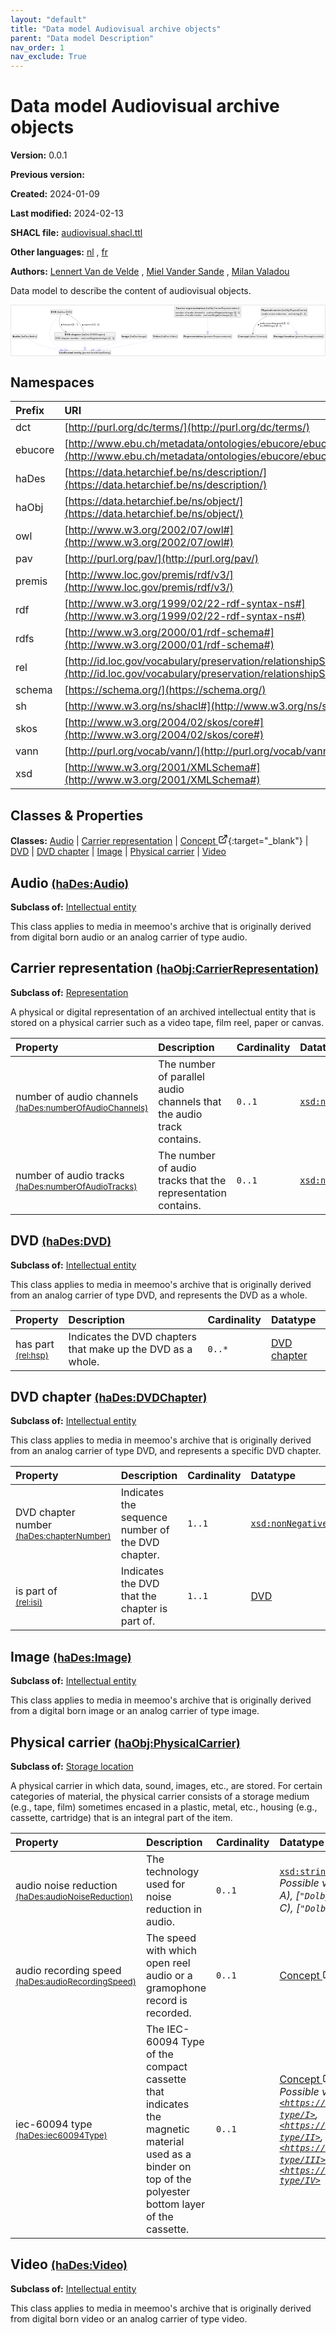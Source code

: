 ```yaml
---
layout: "default"
title: "Data model Audiovisual archive objects"
parent: "Data model Description"
nav_order: 1
nav_exclude: True
---
```

<svg xmlns="http://www.w3.org/2000/svg" style="display: none;"><symbol id="svg-external-link" width="24" height="24" viewBox="0 0 24 24" fill="none" stroke="currentColor" stroke-width="2" stroke-linecap="round" stroke-linejoin="round" class="feather feather-external-link"><title id="svg-external-link-title">(external link)</title><path d="M18 13v6a2 2 0 0 1-2 2H5a2 2 0 0 1-2-2V8a2 2 0 0 1 2-2h6"></path><polyline points="15 3 21 3 21 9"></polyline><line x1="10" y1="14" x2="21" y2="3"></line> </symbol></svg>

Data model Audiovisual archive objects
====================

**Version:** 0.0.1

**Previous version:** 

**Created:** 2024-01-09

**Last modified:** 2024-02-13

**SHACL file:** [audiovisual.shacl.ttl](audiovisual.shacl.ttl)

**Other languages:**
[nl](../nl)
, [fr](../fr)

**Authors:**
[Lennert Van de Velde](mailto:lennert.vandevelde@meemoo.be)
, [Miel Vander Sande](mailto:miel.vandersande@meemoo.be)
, [Milan Valadou](mailto:milan.valadou@meemoo.be)


Data model to describe the content of audiovisual objects.

<div class="wrap">
  <div class="zoom">
  <svg xmlns="http://www.w3.org/2000/svg" xmlns:xlink="http://www.w3.org/1999/xlink" contentStyleType="text/css" preserveAspectRatio="none" version="1.1" viewBox="0 0 1935 310" zoomAndPan="magnify"><defs/><g><a href="#haDes%3AAudio" target="_top" title="#haDes%3AAudio" xlink:actuate="onRequest" xlink:href="#haDes%3AAudio" xlink:show="new" xlink:title="#haDes%3AAudio" xlink:type="simple"><g id="elem_haDes_Audio"><rect codeLine="15" fill="#F1F1F1" height="26.2969" id="haDes_Audio" rx="3.5" ry="3.5" style="stroke:#181818;stroke-width:0.5;" width="154" x="7" y="178.5"/><text fill="#000000" font-family="sans-serif" font-size="14" font-weight="bold" lengthAdjust="spacing" textLength="45" x="10" y="196.4951">Audio</text><text fill="#000000" font-family="sans-serif" font-size="14" lengthAdjust="spacing" textLength="4" x="55" y="196.4951"> </text><text fill="#000000" font-family="sans-serif" font-size="14" lengthAdjust="spacing" textLength="99" x="59" y="196.4951">(haDes:Audio)</text></g></a><a href="#premis%3AIntellectualEntity" target="_top" title="#premis%3AIntellectualEntity" xlink:actuate="onRequest" xlink:href="#premis%3AIntellectualEntity" xlink:show="new" xlink:title="#premis%3AIntellectualEntity" xlink:type="simple"><g id="elem_premis_IntellectualEntity"><rect codeLine="29" fill="#F1F1F1" height="26.2969" id="premis_IntellectualEntity" rx="3.5" ry="3.5" style="stroke:#181818;stroke-width:0.5;" width="320" x="295" y="278"/><text fill="#000000" font-family="sans-serif" font-size="14" font-weight="bold" lengthAdjust="spacing" textLength="86" x="298" y="295.9951">Intellectual</text><text fill="#000000" font-family="sans-serif" font-size="14" font-weight="bold" lengthAdjust="spacing" textLength="5" x="384" y="295.9951"> </text><text fill="#000000" font-family="sans-serif" font-size="14" font-weight="bold" lengthAdjust="spacing" textLength="45" x="389" y="295.9951">entity</text><text fill="#000000" font-family="sans-serif" font-size="14" lengthAdjust="spacing" textLength="4" x="434" y="295.9951"> </text><text fill="#000000" font-family="sans-serif" font-size="14" lengthAdjust="spacing" textLength="174" x="438" y="295.9951">(premis:IntellectualEntity)</text></g></a><a href="#haObj%3ACarrierRepresentation" target="_top" title="#haObj%3ACarrierRepresentation" xlink:actuate="onRequest" xlink:href="#haObj%3ACarrierRepresentation" xlink:show="new" xlink:title="#haObj%3ACarrierRepresentation" xlink:type="simple"><g id="elem_haObj_CarrierRepresentation"><rect codeLine="17" fill="#F1F1F1" height="66.8906" id="haObj_CarrierRepresentation" rx="3.5" ry="3.5" style="stroke:#181818;stroke-width:0.5;" width="410" x="1007" y="7"/><text fill="#000000" font-family="sans-serif" font-size="14" font-weight="bold" lengthAdjust="spacing" textLength="55" x="1017.5" y="24.9951">Carrier</text><text fill="#000000" font-family="sans-serif" font-size="14" font-weight="bold" lengthAdjust="spacing" textLength="5" x="1072.5" y="24.9951"> </text><text fill="#000000" font-family="sans-serif" font-size="14" font-weight="bold" lengthAdjust="spacing" textLength="118" x="1077.5" y="24.9951">representation</text><text fill="#000000" font-family="sans-serif" font-size="14" lengthAdjust="spacing" textLength="4" x="1195.5" y="24.9951"> </text><text fill="#000000" font-family="sans-serif" font-size="14" lengthAdjust="spacing" textLength="207" x="1199.5" y="24.9951">(haObj:CarrierRepresentation)</text><line style="stroke:#181818;stroke-width:0.5;" x1="1008" x2="1416" y1="33.2969" y2="33.2969"/><text fill="#000000" font-family="sans-serif" font-size="14" lengthAdjust="spacing" textLength="54" x="1013" y="50.292">number</text><text fill="#000000" font-family="sans-serif" font-size="14" lengthAdjust="spacing" textLength="4" x="1067" y="50.292"> </text><text fill="#000000" font-family="sans-serif" font-size="14" lengthAdjust="spacing" textLength="13" x="1071" y="50.292">of</text><text fill="#000000" font-family="sans-serif" font-size="14" lengthAdjust="spacing" textLength="4" x="1084" y="50.292"> </text><text fill="#000000" font-family="sans-serif" font-size="14" lengthAdjust="spacing" textLength="38" x="1088" y="50.292">audio</text><text fill="#000000" font-family="sans-serif" font-size="14" lengthAdjust="spacing" textLength="4" x="1126" y="50.292"> </text><text fill="#000000" font-family="sans-serif" font-size="14" lengthAdjust="spacing" textLength="63" x="1130" y="50.292">channels</text><text fill="#000000" font-family="sans-serif" font-size="14" lengthAdjust="spacing" textLength="4" x="1193" y="50.292"> </text><text fill="#000000" font-family="sans-serif" font-size="14" lengthAdjust="spacing" textLength="5" x="1197" y="50.292">:</text><text fill="#000000" font-family="sans-serif" font-size="14" lengthAdjust="spacing" textLength="4" x="1202" y="50.292"> </text><text fill="#000000" font-family="sans-serif" font-size="14" font-style="italic" lengthAdjust="spacing" textLength="165" x="1206" y="50.292">xsd:nonNegativeInteger</text><text fill="#000000" font-family="sans-serif" font-size="14" lengthAdjust="spacing" textLength="4" x="1371" y="50.292"> </text><text fill="#000000" font-family="sans-serif" font-size="14" lengthAdjust="spacing" textLength="36" x="1375" y="50.292">[0..1]</text><text fill="#000000" font-family="sans-serif" font-size="14" lengthAdjust="spacing" textLength="54" x="1013" y="66.5889">number</text><text fill="#000000" font-family="sans-serif" font-size="14" lengthAdjust="spacing" textLength="4" x="1067" y="66.5889"> </text><text fill="#000000" font-family="sans-serif" font-size="14" lengthAdjust="spacing" textLength="13" x="1071" y="66.5889">of</text><text fill="#000000" font-family="sans-serif" font-size="14" lengthAdjust="spacing" textLength="4" x="1084" y="66.5889"> </text><text fill="#000000" font-family="sans-serif" font-size="14" lengthAdjust="spacing" textLength="38" x="1088" y="66.5889">audio</text><text fill="#000000" font-family="sans-serif" font-size="14" lengthAdjust="spacing" textLength="4" x="1126" y="66.5889"> </text><text fill="#000000" font-family="sans-serif" font-size="14" lengthAdjust="spacing" textLength="42" x="1130" y="66.5889">tracks</text><text fill="#000000" font-family="sans-serif" font-size="14" lengthAdjust="spacing" textLength="4" x="1172" y="66.5889"> </text><text fill="#000000" font-family="sans-serif" font-size="14" lengthAdjust="spacing" textLength="5" x="1176" y="66.5889">:</text><text fill="#000000" font-family="sans-serif" font-size="14" lengthAdjust="spacing" textLength="4" x="1181" y="66.5889"> </text><text fill="#000000" font-family="sans-serif" font-size="14" font-style="italic" lengthAdjust="spacing" textLength="165" x="1185" y="66.5889">xsd:nonNegativeInteger</text><text fill="#000000" font-family="sans-serif" font-size="14" lengthAdjust="spacing" textLength="4" x="1350" y="66.5889"> </text><text fill="#000000" font-family="sans-serif" font-size="14" lengthAdjust="spacing" textLength="36" x="1354" y="66.5889">[0..1]</text></g></a><a href="#premis%3ARepresentation" target="_top" title="#premis%3ARepresentation" xlink:actuate="onRequest" xlink:href="#premis%3ARepresentation" xlink:show="new" xlink:title="#premis%3ARepresentation" xlink:type="simple"><g id="elem_premis_Representation"><rect codeLine="18" fill="#F1F1F1" height="26.2969" id="premis_Representation" rx="3.5" ry="3.5" style="stroke:#181818;stroke-width:0.5;" width="300" x="1062" y="178.5"/><text fill="#000000" font-family="sans-serif" font-size="14" font-weight="bold" lengthAdjust="spacing" textLength="121" x="1065" y="196.4951">Representation</text><text fill="#000000" font-family="sans-serif" font-size="14" lengthAdjust="spacing" textLength="4" x="1186" y="196.4951"> </text><text fill="#000000" font-family="sans-serif" font-size="14" lengthAdjust="spacing" textLength="169" x="1190" y="196.4951">(premis:Representation)</text></g></a><a href="../../terms/en#skos%3AConcept" target="_top" title="../../terms/en#skos%3AConcept" xlink:actuate="onRequest" xlink:href="../../terms/en#skos%3AConcept" xlink:show="new" xlink:title="../../terms/en#skos%3AConcept" xlink:type="simple"><g id="elem_skos_Concept"><rect codeLine="19" fill="#F1F1F1" height="26.2969" id="skos_Concept" rx="3.5" ry="3.5" style="stroke:#181818;stroke-width:0.5;" width="183" x="1397.5" y="178.5"/><text fill="#000000" font-family="sans-serif" font-size="14" font-weight="bold" lengthAdjust="spacing" textLength="66" x="1400.5" y="196.4951">Concept</text><text fill="#000000" font-family="sans-serif" font-size="14" lengthAdjust="spacing" textLength="4" x="1466.5" y="196.4951"> </text><text fill="#000000" font-family="sans-serif" font-size="14" lengthAdjust="spacing" textLength="107" x="1470.5" y="196.4951">(skos:Concept)</text></g></a><a href="#haDes%3ADVD" target="_top" title="#haDes%3ADVD" xlink:actuate="onRequest" xlink:href="#haDes%3ADVD" xlink:show="new" xlink:title="#haDes%3ADVD" xlink:type="simple"><g id="elem_haDes_DVD"><rect codeLine="20" fill="#F1F1F1" height="26.2969" id="haDes_DVD" rx="3.5" ry="3.5" style="stroke:#181818;stroke-width:0.5;" width="134" x="243" y="27.5"/><text fill="#000000" font-family="sans-serif" font-size="14" font-weight="bold" lengthAdjust="spacing" textLength="33" x="246" y="45.4951">DVD</text><text fill="#000000" font-family="sans-serif" font-size="14" lengthAdjust="spacing" textLength="4" x="279" y="45.4951"> </text><text fill="#000000" font-family="sans-serif" font-size="14" lengthAdjust="spacing" textLength="91" x="283" y="45.4951">(haDes:DVD)</text></g></a><a href="#haDes%3ADVDChapter" target="_top" title="#haDes%3ADVDChapter" xlink:actuate="onRequest" xlink:href="#haDes%3ADVDChapter" xlink:show="new" xlink:title="#haDes%3ADVDChapter" xlink:type="simple"><g id="elem_haDes_DVDChapter"><rect codeLine="22" fill="#F1F1F1" height="50.5938" id="haDes_DVDChapter" rx="3.5" ry="3.5" style="stroke:#181818;stroke-width:0.5;" width="376" x="267" y="166"/><text fill="#000000" font-family="sans-serif" font-size="14" font-weight="bold" lengthAdjust="spacing" textLength="33" x="330.5" y="183.9951">DVD</text><text fill="#000000" font-family="sans-serif" font-size="14" font-weight="bold" lengthAdjust="spacing" textLength="5" x="363.5" y="183.9951"> </text><text fill="#000000" font-family="sans-serif" font-size="14" font-weight="bold" lengthAdjust="spacing" textLength="61" x="368.5" y="183.9951">chapter</text><text fill="#000000" font-family="sans-serif" font-size="14" lengthAdjust="spacing" textLength="4" x="429.5" y="183.9951"> </text><text fill="#000000" font-family="sans-serif" font-size="14" lengthAdjust="spacing" textLength="146" x="433.5" y="183.9951">(haDes:DVDChapter)</text><line style="stroke:#181818;stroke-width:0.5;" x1="268" x2="642" y1="192.2969" y2="192.2969"/><text fill="#000000" font-family="sans-serif" font-size="14" lengthAdjust="spacing" textLength="31" x="273" y="209.292">DVD</text><text fill="#000000" font-family="sans-serif" font-size="14" lengthAdjust="spacing" textLength="4" x="304" y="209.292"> </text><text fill="#000000" font-family="sans-serif" font-size="14" lengthAdjust="spacing" textLength="53" x="308" y="209.292">chapter</text><text fill="#000000" font-family="sans-serif" font-size="14" lengthAdjust="spacing" textLength="4" x="361" y="209.292"> </text><text fill="#000000" font-family="sans-serif" font-size="14" lengthAdjust="spacing" textLength="54" x="365" y="209.292">number</text><text fill="#000000" font-family="sans-serif" font-size="14" lengthAdjust="spacing" textLength="4" x="419" y="209.292"> </text><text fill="#000000" font-family="sans-serif" font-size="14" lengthAdjust="spacing" textLength="5" x="423" y="209.292">:</text><text fill="#000000" font-family="sans-serif" font-size="14" lengthAdjust="spacing" textLength="4" x="428" y="209.292"> </text><text fill="#000000" font-family="sans-serif" font-size="14" font-style="italic" lengthAdjust="spacing" textLength="165" x="432" y="209.292">xsd:nonNegativeInteger</text><text fill="#000000" font-family="sans-serif" font-size="14" lengthAdjust="spacing" textLength="4" x="597" y="209.292"> </text><text fill="#000000" font-family="sans-serif" font-size="14" lengthAdjust="spacing" textLength="36" x="601" y="209.292">[1..1]</text></g></a><a href="#haDes%3AImage" target="_top" title="#haDes%3AImage" xlink:actuate="onRequest" xlink:href="#haDes%3AImage" xlink:show="new" xlink:title="#haDes%3AImage" xlink:type="simple"><g id="elem_haDes_Image"><rect codeLine="24" fill="#F1F1F1" height="26.2969" id="haDes_Image" rx="3.5" ry="3.5" style="stroke:#181818;stroke-width:0.5;" width="159" x="678.5" y="178.5"/><text fill="#000000" font-family="sans-serif" font-size="14" font-weight="bold" lengthAdjust="spacing" textLength="47" x="681.5" y="196.4951">Image</text><text fill="#000000" font-family="sans-serif" font-size="14" lengthAdjust="spacing" textLength="4" x="728.5" y="196.4951"> </text><text fill="#000000" font-family="sans-serif" font-size="14" lengthAdjust="spacing" textLength="102" x="732.5" y="196.4951">(haDes:Image)</text></g></a><a href="#haObj%3APhysicalCarrier" target="_top" title="#haObj%3APhysicalCarrier" xlink:actuate="onRequest" xlink:href="#haObj%3APhysicalCarrier" xlink:show="new" xlink:title="#haObj%3APhysicalCarrier" xlink:type="simple"><g id="elem_haObj_PhysicalCarrier"><rect codeLine="26" fill="#F1F1F1" height="50.5938" id="haObj_PhysicalCarrier" rx="3.5" ry="3.5" style="stroke:#181818;stroke-width:0.5;" width="287" x="1540.5" y="15"/><text fill="#000000" font-family="sans-serif" font-size="14" font-weight="bold" lengthAdjust="spacing" textLength="64" x="1543.5" y="32.9951">Physical</text><text fill="#000000" font-family="sans-serif" font-size="14" font-weight="bold" lengthAdjust="spacing" textLength="5" x="1607.5" y="32.9951"> </text><text fill="#000000" font-family="sans-serif" font-size="14" font-weight="bold" lengthAdjust="spacing" textLength="53" x="1612.5" y="32.9951">carrier</text><text fill="#000000" font-family="sans-serif" font-size="14" lengthAdjust="spacing" textLength="4" x="1665.5" y="32.9951"> </text><text fill="#000000" font-family="sans-serif" font-size="14" lengthAdjust="spacing" textLength="155" x="1669.5" y="32.9951">(haObj:PhysicalCarrier)</text><line style="stroke:#181818;stroke-width:0.5;" x1="1541.5" x2="1826.5" y1="41.2969" y2="41.2969"/><text fill="#000000" font-family="sans-serif" font-size="14" lengthAdjust="spacing" textLength="38" x="1546.5" y="58.292">audio</text><text fill="#000000" font-family="sans-serif" font-size="14" lengthAdjust="spacing" textLength="4" x="1584.5" y="58.292"> </text><text fill="#000000" font-family="sans-serif" font-size="14" lengthAdjust="spacing" textLength="38" x="1588.5" y="58.292">noise</text><text fill="#000000" font-family="sans-serif" font-size="14" lengthAdjust="spacing" textLength="4" x="1626.5" y="58.292"> </text><text fill="#000000" font-family="sans-serif" font-size="14" lengthAdjust="spacing" textLength="66" x="1630.5" y="58.292">reduction</text><text fill="#000000" font-family="sans-serif" font-size="14" lengthAdjust="spacing" textLength="4" x="1696.5" y="58.292"> </text><text fill="#000000" font-family="sans-serif" font-size="14" lengthAdjust="spacing" textLength="5" x="1700.5" y="58.292">:</text><text fill="#000000" font-family="sans-serif" font-size="14" lengthAdjust="spacing" textLength="4" x="1705.5" y="58.292"> </text><text fill="#000000" font-family="sans-serif" font-size="14" font-style="italic" lengthAdjust="spacing" textLength="68" x="1709.5" y="58.292">xsd:string</text><text fill="#000000" font-family="sans-serif" font-size="14" lengthAdjust="spacing" textLength="4" x="1777.5" y="58.292"> </text><text fill="#000000" font-family="sans-serif" font-size="14" lengthAdjust="spacing" textLength="36" x="1781.5" y="58.292">[0..1]</text></g></a><a href="#premis%3AStorageLocation" target="_top" title="#premis%3AStorageLocation" xlink:actuate="onRequest" xlink:href="#premis%3AStorageLocation" xlink:show="new" xlink:title="#premis%3AStorageLocation" xlink:type="simple"><g id="elem_premis_StorageLocation"><rect codeLine="27" fill="#F1F1F1" height="26.2969" id="premis_StorageLocation" rx="3.5" ry="3.5" style="stroke:#181818;stroke-width:0.5;" width="313" x="1615.5" y="178.5"/><text fill="#000000" font-family="sans-serif" font-size="14" font-weight="bold" lengthAdjust="spacing" textLength="62" x="1618.5" y="196.4951">Storage</text><text fill="#000000" font-family="sans-serif" font-size="14" font-weight="bold" lengthAdjust="spacing" textLength="5" x="1680.5" y="196.4951"> </text><text fill="#000000" font-family="sans-serif" font-size="14" font-weight="bold" lengthAdjust="spacing" textLength="62" x="1685.5" y="196.4951">location</text><text fill="#000000" font-family="sans-serif" font-size="14" lengthAdjust="spacing" textLength="4" x="1747.5" y="196.4951"> </text><text fill="#000000" font-family="sans-serif" font-size="14" lengthAdjust="spacing" textLength="174" x="1751.5" y="196.4951">(premis:StorageLocation)</text></g></a><a href="#haDes%3AVideo" target="_top" title="#haDes%3AVideo" xlink:actuate="onRequest" xlink:href="#haDes%3AVideo" xlink:show="new" xlink:title="#haDes%3AVideo" xlink:type="simple"><g id="elem_haDes_Video"><rect codeLine="28" fill="#F1F1F1" height="26.2969" id="haDes_Video" rx="3.5" ry="3.5" style="stroke:#181818;stroke-width:0.5;" width="154" x="873" y="178.5"/><text fill="#000000" font-family="sans-serif" font-size="14" font-weight="bold" lengthAdjust="spacing" textLength="45" x="876" y="196.4951">Video</text><text fill="#000000" font-family="sans-serif" font-size="14" lengthAdjust="spacing" textLength="4" x="921" y="196.4951"> </text><text fill="#000000" font-family="sans-serif" font-size="14" lengthAdjust="spacing" textLength="99" x="925" y="196.4951">(haDes:Video)</text></g></a><g id="link_haDes_Audio_premis_IntellectualEntity"><path codeLine="31" d="M102.31,204.72 C122.44,217.56 156.17,237.34 188,248 C230.49,262.23 260.6242,269.1214 304.0442,275.3814 " fill="none" id="haDes_Audio-to-premis_IntellectualEntity" style="stroke:#0000FF;stroke-width:1.0;stroke-dasharray:1.0,3.0;"/><polygon fill="none" points="321.86,277.95,304.9004,269.4428,303.188,281.32,321.86,277.95" style="stroke:#0000FF;stroke-width:1.0;"/></g><g id="link_haObj_CarrierRepresentation_premis_Representation"><path codeLine="34" d="M1212,74.2 C1212,107.09 1212,138.07 1212,160.5 " fill="none" id="haObj_CarrierRepresentation-to-premis_Representation" style="stroke:#0000FF;stroke-width:1.0;stroke-dasharray:1.0,3.0;"/><polygon fill="none" points="1212,178.5,1218,160.5,1206,160.5,1212,178.5" style="stroke:#0000FF;stroke-width:1.0;"/></g><g id="link_haDes_DVD_premis_IntellectualEntity"><path codeLine="42" d="M298.77,53.63 C272.31,83.72 211.03,163.26 249,217 C272.15,249.77 293.9246,263.3317 331.9346,273.3517 " fill="none" id="haDes_DVD-to-premis_IntellectualEntity" style="stroke:#0000FF;stroke-width:1.0;stroke-dasharray:1.0,3.0;"/><polygon fill="none" points="349.34,277.94,333.4641,267.5499,330.4052,279.1535,349.34,277.94" style="stroke:#0000FF;stroke-width:1.0;"/></g><g id="link_haDes_DVD_haDes_DVDChapter"><path codeLine="44" d="M305.43,53.53 C298.93,72.83 289.63,111.09 307,136 C315.85,148.69 322.7454,155.5336 336.3154,163.0136 " fill="none" id="haDes_DVD-to-haDes_DVDChapter" style="stroke:#454645;stroke-width:1.0;"/><polygon fill="#454645" points="341.57,165.91,335.6191,158.0623,337.1912,163.4963,331.7572,165.0684,341.57,165.91" style="stroke:#454645;stroke-width:1.0;"/><polygon fill="#000000" points="313.3575,124.8786,313.7303,115.3753,308.0732,116.9712,313.3575,124.8786" style="stroke:#000000;stroke-width:1.0;"/><text fill="#000000" font-family="sans-serif" font-size="13" lengthAdjust="spacing" textLength="23" x="321" y="124.5669">has</text><text fill="#000000" font-family="sans-serif" font-size="13" lengthAdjust="spacing" textLength="4" x="344" y="124.5669"> </text><text fill="#000000" font-family="sans-serif" font-size="13" lengthAdjust="spacing" textLength="26" x="348" y="124.5669">part</text><text fill="#000000" font-family="sans-serif" font-size="13" lengthAdjust="spacing" textLength="4" x="374" y="124.5669"> </text><text fill="#000000" font-family="sans-serif" font-size="13" lengthAdjust="spacing" textLength="33" x="378" y="124.5669">[0..*]</text></g><g id="link_haDes_DVDChapter_haDes_DVD"><path codeLine="49" d="M448.35,165.85 C442.34,147.17 431.94,121.79 416,104 C395.32,80.93 369.5358,66.4026 346.3158,56.0026 " fill="none" id="haDes_DVDChapter-to-haDes_DVD" style="stroke:#454645;stroke-width:1.0;"/><polygon fill="#454645" points="340.84,53.55,347.4187,60.8794,345.4032,55.5938,350.6888,53.5783,340.84,53.55" style="stroke:#454645;stroke-width:1.0;"/><polygon fill="#000000" points="437.5972,116.403,441.5997,125.0303,445.9063,121.03,437.5972,116.403" style="stroke:#000000;stroke-width:1.0;"/><text fill="#000000" font-family="sans-serif" font-size="13" lengthAdjust="spacing" textLength="10" x="450" y="124.5669">is</text><text fill="#000000" font-family="sans-serif" font-size="13" lengthAdjust="spacing" textLength="4" x="460" y="124.5669"> </text><text fill="#000000" font-family="sans-serif" font-size="13" lengthAdjust="spacing" textLength="26" x="464" y="124.5669">part</text><text fill="#000000" font-family="sans-serif" font-size="13" lengthAdjust="spacing" textLength="4" x="490" y="124.5669"> </text><text fill="#000000" font-family="sans-serif" font-size="13" lengthAdjust="spacing" textLength="12" x="494" y="124.5669">of</text><text fill="#000000" font-family="sans-serif" font-size="13" lengthAdjust="spacing" textLength="4" x="506" y="124.5669"> </text><text fill="#000000" font-family="sans-serif" font-size="13" lengthAdjust="spacing" textLength="34" x="510" y="124.5669">[1..1]</text></g><g id="link_haDes_DVDChapter_premis_IntellectualEntity"><path codeLine="46" d="M455,217.1 C455,236.51 455,244.75 455,259.87 " fill="none" id="haDes_DVDChapter-to-premis_IntellectualEntity" style="stroke:#0000FF;stroke-width:1.0;stroke-dasharray:1.0,3.0;"/><polygon fill="none" points="455,277.87,461,259.87,449,259.87,455,277.87" style="stroke:#0000FF;stroke-width:1.0;"/></g><g id="link_haDes_Image_premis_IntellectualEntity"><path codeLine="52" d="M720.54,204.55 C662.27,223.3 567.7251,253.7275 509.5051,272.4575 " fill="none" id="haDes_Image-to-premis_IntellectualEntity" style="stroke:#0000FF;stroke-width:1.0;stroke-dasharray:1.0,3.0;"/><polygon fill="none" points="492.37,277.97,511.3426,278.1692,507.6676,266.7458,492.37,277.97" style="stroke:#0000FF;stroke-width:1.0;"/></g><g id="link_haObj_PhysicalCarrier_premis_StorageLocation"><path codeLine="55" d="M1698.53,66.1 C1717.57,98.34 1741.0752,138.1419 1755.5652,162.6719 " fill="none" id="haObj_PhysicalCarrier-to-premis_StorageLocation" style="stroke:#0000FF;stroke-width:1.0;stroke-dasharray:1.0,3.0;"/><polygon fill="none" points="1764.72,178.17,1760.7312,159.6203,1750.3992,165.7235,1764.72,178.17" style="stroke:#0000FF;stroke-width:1.0;"/></g><g id="link_haObj_PhysicalCarrier_skos_Concept"><path codeLine="58" d="M1579.25,66.04 C1557.53,75.08 1536.32,87.35 1520,104 C1499.56,124.85 1493.2629,154.1387 1490.9029,172.5487 " fill="none" id="haObj_PhysicalCarrier-to-skos_Concept" style="stroke:#454645;stroke-width:1.0;"/><polygon fill="#454645" points="1490.14,178.5,1495.2519,170.0817,1490.7758,173.5406,1487.3168,169.0644,1490.14,178.5" style="stroke:#454645;stroke-width:1.0;"/><polygon fill="#000000" points="1521.8078,123.9812,1529.8445,118.8957,1525.3205,115.1431,1521.8078,123.9812" style="stroke:#000000;stroke-width:1.0;"/><text fill="#000000" font-family="sans-serif" font-size="13" lengthAdjust="spacing" textLength="35" x="1534" y="117.0669">audio</text><text fill="#000000" font-family="sans-serif" font-size="13" lengthAdjust="spacing" textLength="4" x="1569" y="117.0669"> </text><text fill="#000000" font-family="sans-serif" font-size="13" lengthAdjust="spacing" textLength="60" x="1573" y="117.0669">recording</text><text fill="#000000" font-family="sans-serif" font-size="13" lengthAdjust="spacing" textLength="4" x="1633" y="117.0669"> </text><text fill="#000000" font-family="sans-serif" font-size="13" lengthAdjust="spacing" textLength="39" x="1637" y="117.0669">speed</text><text fill="#000000" font-family="sans-serif" font-size="13" lengthAdjust="spacing" textLength="4" x="1676" y="117.0669"> </text><text fill="#000000" font-family="sans-serif" font-size="13" lengthAdjust="spacing" textLength="34" x="1680" y="117.0669">[0..1]</text><text fill="#000000" font-family="sans-serif" font-size="13" lengthAdjust="spacing" textLength="63" x="1534" y="132.1997">iec-60094</text><text fill="#000000" font-family="sans-serif" font-size="13" lengthAdjust="spacing" textLength="4" x="1597" y="132.1997"> </text><text fill="#000000" font-family="sans-serif" font-size="13" lengthAdjust="spacing" textLength="28" x="1601" y="132.1997">type</text><text fill="#000000" font-family="sans-serif" font-size="13" lengthAdjust="spacing" textLength="4" x="1629" y="132.1997"> </text><text fill="#000000" font-family="sans-serif" font-size="13" lengthAdjust="spacing" textLength="34" x="1633" y="132.1997">[0..1]</text></g><g id="link_haDes_Video_premis_IntellectualEntity"><path codeLine="61" d="M906.17,204.51 C890.13,208.71 871.8,213.31 855,217 C742.45,241.75 628.5393,261.6862 547.9093,275.0062 " fill="none" id="haDes_Video-to-premis_IntellectualEntity" style="stroke:#0000FF;stroke-width:1.0;stroke-dasharray:1.0,3.0;"/><polygon fill="none" points="530.15,277.94,548.8872,280.9259,546.9314,269.0864,530.15,277.94" style="stroke:#0000FF;stroke-width:1.0;"/></g></g></svg>
  </div>
</div>

## Namespaces

| Prefix | URI      |
| :----- | :------- |
| dct     | [http://purl.org/dc/terms/](http://purl.org/dc/terms/) |
| ebucore     | [http://www.ebu.ch/metadata/ontologies/ebucore/ebucore#](http://www.ebu.ch/metadata/ontologies/ebucore/ebucore#) |
| haDes     | [https://data.hetarchief.be/ns/description/](https://data.hetarchief.be/ns/description/) |
| haObj     | [https://data.hetarchief.be/ns/object/](https://data.hetarchief.be/ns/object/) |
| owl     | [http://www.w3.org/2002/07/owl#](http://www.w3.org/2002/07/owl#) |
| pav     | [http://purl.org/pav/](http://purl.org/pav/) |
| premis     | [http://www.loc.gov/premis/rdf/v3/](http://www.loc.gov/premis/rdf/v3/) |
| rdf     | [http://www.w3.org/1999/02/22-rdf-syntax-ns#](http://www.w3.org/1999/02/22-rdf-syntax-ns#) |
| rdfs     | [http://www.w3.org/2000/01/rdf-schema#](http://www.w3.org/2000/01/rdf-schema#) |
| rel     | [http://id.loc.gov/vocabulary/preservation/relationshipSubType/](http://id.loc.gov/vocabulary/preservation/relationshipSubType/) |
| schema     | [https://schema.org/](https://schema.org/) |
| sh     | [http://www.w3.org/ns/shacl#](http://www.w3.org/ns/shacl#) |
| skos     | [http://www.w3.org/2004/02/skos/core#](http://www.w3.org/2004/02/skos/core#) |
| vann     | [http://purl.org/vocab/vann/](http://purl.org/vocab/vann/) |
| xsd     | [http://www.w3.org/2001/XMLSchema#](http://www.w3.org/2001/XMLSchema#) |

## Classes & Properties

**Classes:** 
 [Audio](#haDes%3AAudio) |  [Carrier representation](#haObj%3ACarrierRepresentation) |  [Concept <svg class="svg-external-link" viewBox="0 0 24 24" aria-labelledby="svg-external-link-title"><use xlink:href="#svg-external-link"></use></svg>](../../terms/en#skos%3AConcept){:target="_blank"} |  [DVD](#haDes%3ADVD) |  [DVD chapter](#haDes%3ADVDChapter) |  [Image](#haDes%3AImage) |  [Physical carrier](#haObj%3APhysicalCarrier) |  [Video](#haDes%3AVideo)
## <a id="haDes%3AAudio"></a>Audio <small>[(haDes:Audio)](https://data.hetarchief.be/ns/description/Audio)</small>


**Subclass of:** 
[Intellectual entity](#premis%3AIntellectualEntity)

This class applies to media in meemoo's archive that is originally derived from digital born audio or an analog carrier of type audio.




## <a id="haObj%3ACarrierRepresentation"></a>Carrier representation <small>[(haObj:CarrierRepresentation)](https://data.hetarchief.be/ns/object/CarrierRepresentation)</small>


**Subclass of:** 
[Representation](#premis%3ARepresentation)

A physical or digital representation of an archived intellectual entity that is stored on a physical carrier such as a video tape, film reel, paper or canvas.

| Property | Description | Cardinality | Datatype |
| :------ | :---------- | :---------- | :------- |
| <a id='haDes%3AnumberOfAudioChannels'></a>number of audio channels <br> <small>[(haDes:numberOfAudioChannels)](https://data.hetarchief.be/ns/description/numberOfAudioChannels)</small> | The number of parallel audio channels that the audio track contains. | `0..1` | [`xsd:nonNegativeInteger`](http://www.w3.org/2001/XMLSchema#nonNegativeInteger)  |
| <a id='haDes%3AnumberOfAudioTracks'></a>number of audio tracks <br> <small>[(haDes:numberOfAudioTracks)](https://data.hetarchief.be/ns/description/numberOfAudioTracks)</small> | The number of audio tracks that the representation contains. | `0..1` | [`xsd:nonNegativeInteger`](http://www.w3.org/2001/XMLSchema#nonNegativeInteger)  |



## <a id="haDes%3ADVD"></a>DVD <small>[(haDes:DVD)](https://data.hetarchief.be/ns/description/DVD)</small>


**Subclass of:** 
[Intellectual entity](#premis%3AIntellectualEntity)

This class applies to media in meemoo's archive that is originally derived from an analog carrier of type DVD, and represents the DVD as a whole.

| Property | Description | Cardinality | Datatype |
| :------ | :---------- | :---------- | :------- |
| <a id='rel%3Ahsp'></a>has part <br> <small>[(rel:hsp)](http://id.loc.gov/vocabulary/preservation/relationshipSubType/hsp)</small> | Indicates the DVD chapters that make up the DVD as a whole. | `0..*` | [DVD chapter](#haDes%3ADVDChapter)  |



## <a id="haDes%3ADVDChapter"></a>DVD chapter <small>[(haDes:DVDChapter)](https://data.hetarchief.be/ns/description/DVDChapter)</small>


**Subclass of:** 
[Intellectual entity](#premis%3AIntellectualEntity)

This class applies to media in meemoo's archive that is originally derived from an analog carrier of type DVD, and represents a specific DVD chapter.

| Property | Description | Cardinality | Datatype |
| :------ | :---------- | :---------- | :------- |
| <a id='haDes%3AchapterNumber'></a>DVD chapter number <br> <small>[(haDes:chapterNumber)](https://data.hetarchief.be/ns/description/chapterNumber)</small> | Indicates the sequence number of the DVD chapter. | `1..1` | [`xsd:nonNegativeInteger`](http://www.w3.org/2001/XMLSchema#nonNegativeInteger)  |
| <a id='rel%3Aisi'></a>is part of <br> <small>[(rel:isi)](http://id.loc.gov/vocabulary/preservation/relationshipSubType/isi)</small> | Indicates the DVD that the chapter is part of. | `1..1` | [DVD](#haDes%3ADVD)  |



## <a id="haDes%3AImage"></a>Image <small>[(haDes:Image)](https://data.hetarchief.be/ns/description/Image)</small>


**Subclass of:** 
[Intellectual entity](#premis%3AIntellectualEntity)

This class applies to media in meemoo's archive that is originally derived from a digital born image or an analog carrier of type image.




## <a id="haObj%3APhysicalCarrier"></a>Physical carrier <small>[(haObj:PhysicalCarrier)](https://data.hetarchief.be/ns/object/PhysicalCarrier)</small>


**Subclass of:** 
[Storage location](#premis%3AStorageLocation)

A physical carrier in which data, sound, images, etc., are stored.  For certain categories of material, the physical carrier consists of a storage medium (e.g., tape, film) sometimes encased in a plastic, metal, etc., housing (e.g., cassette, cartridge) that is an integral part of the item.

| Property | Description | Cardinality | Datatype |
| :------ | :---------- | :---------- | :------- |
| <a id='haDes%3AaudioNoiseReduction'></a>audio noise reduction <br> <small>[(haDes:audioNoiseReduction)](https://data.hetarchief.be/ns/description/audioNoiseReduction)</small> | The technology used for noise reduction in audio. | `0..1` | [`xsd:string`](http://www.w3.org/2001/XMLSchema#string) <br>_Possible values: [`"DBX"`](DBX), [`"Dolby A"`](Dolby A), [`"Dolby B"`](Dolby B), [`"Dolby C"`](Dolby C), [`"Dolby D"`](Dolby D)_ |
| <a id='haDes%3AaudioRecordingSpeed'></a>audio recording speed <br> <small>[(haDes:audioRecordingSpeed)](https://data.hetarchief.be/ns/description/audioRecordingSpeed)</small> | The speed with which open reel audio or a gramophone record is recorded. | `0..1` | [Concept <svg class="svg-external-link" viewBox="0 0 24 24" aria-labelledby="svg-external-link-title"><use xlink:href="#svg-external-link"></use></svg>](../../terms/en#skos%3AConcept){:target="_blank"}  |
| <a id='haDes%3Aiec60094Type'></a>iec-60094 type <br> <small>[(haDes:iec60094Type)](https://data.hetarchief.be/ns/description/iec60094Type)</small> | The IEC-60094 Type of the compact cassette that indicates the magnetic material used as a binder on top of the polyester bottom layer of the cassette. | `0..1` | [Concept <svg class="svg-external-link" viewBox="0 0 24 24" aria-labelledby="svg-external-link-title"><use xlink:href="#svg-external-link"></use></svg>](../../terms/en#skos%3AConcept){:target="_blank"} <br>_Possible values: [`<https://data.hetarchief.be/id/iec60094-type/I>`](https://data.hetarchief.be/id/iec60094-type/I), [`<https://data.hetarchief.be/id/iec60094-type/II>`](https://data.hetarchief.be/id/iec60094-type/II), [`<https://data.hetarchief.be/id/iec60094-type/III>`](https://data.hetarchief.be/id/iec60094-type/III), [`<https://data.hetarchief.be/id/iec60094-type/IV>`](https://data.hetarchief.be/id/iec60094-type/IV)_ |



## <a id="haDes%3AVideo"></a>Video <small>[(haDes:Video)](https://data.hetarchief.be/ns/description/Video)</small>


**Subclass of:** 
[Intellectual entity](#premis%3AIntellectualEntity)

This class applies to media in meemoo's archive that is originally derived from digital born video or an analog carrier of type video.




[^1]: Unique language tags required
<style>
.zoom > svg {
    width: 100%;
    height: auto;
    background-color: #fff;
}

.zoom > svg text{
   -webkit-user-select: none;
   -moz-user-select: none;
   -ms-user-select: none;
   user-select: none;
}

.wrap {
  overflow: hidden;
  border: 1px solid #E6E6E6;
}

.zoom {
  position: relative;
}

.zoom:hover {
  transform: scale(2.0); cursor: grab;
}
.svg-external-link {
  width: 16px;
  height: 16px;
}
</style>
<script>
var svg = document.querySelector('svg[zoomAndPan="magnify"]');
var zoomDiv = document.querySelector('.zoom');
zoomDiv.addEventListener('mouseleave', onMouseOutZoomDiv);
if (window.PointerEvent) {
  svg.addEventListener('pointerdown', onPointerDown);
  svg.addEventListener('pointerup', onPointerUp);
  svg.addEventListener('pointerleave', onPointerUp); 
  svg.addEventListener('pointermove', onPointerMove); 
} else {

  svg.addEventListener('mousedown', onPointerDown); 
  svg.addEventListener('mouseup', onPointerUp); 
  svg.addEventListener('mouseleave', onPointerUp); 
  svg.addEventListener('mousemove', onPointerMove); 

  svg.addEventListener('touchstart', onPointerDown);
  svg.addEventListener('touchend', onPointerUp);
  svg.addEventListener('touchmove', onPointerMove); 
}

function getPointFromEvent (event) {
  var point = {x:0, y:0};
  if (event.targetTouches) {
    point.x = event.targetTouches[0].clientX;
    point.y = event.targetTouches[0].clientY;
  } else {
    point.x = event.clientX;
    point.y = event.clientY;
  }
  
  return point;
}

var isPointerDown = false;

var pointerOrigin = {
  x: 0,
  y: 0
};

function onPointerDown(event) {
  isPointerDown = true; 
  
  var pointerPosition = getPointFromEvent(event);
  pointerOrigin.x = pointerPosition.x;
  pointerOrigin.y = pointerPosition.y;
}

var originalViewBoxString = svg.getAttribute('viewBox');
var originalViewBoxList= svg.viewBox.baseVal;

var originalViewBox = {
    x: originalViewBoxList.x,
    y: originalViewBoxList.y,
    width: originalViewBoxList.width,
    height: originalViewBoxList.height
};

var viewBox = structuredClone(originalViewBox);
console.log(viewBox);
var newViewBox = {
  x: 0,
  y: 0
};

var ratio = viewBox.width / svg.getBoundingClientRect().width;
window.addEventListener('resize', function() {
  ratio = viewBox.width / svg.getBoundingClientRect().width;
});

function onPointerMove (event) {
  if (!isPointerDown) {
    return;
  }
  event.preventDefault();

  var pointerPosition = getPointFromEvent(event);

  newViewBox.x = viewBox.x - ((pointerPosition.x - pointerOrigin.x) * ratio);
  newViewBox.y = viewBox.y - ((pointerPosition.y - pointerOrigin.y) * ratio);

  var viewBoxString = `${newViewBox.x} ${newViewBox.y} ${viewBox.width} ${viewBox.height}`;
  svg.setAttribute('viewBox', viewBoxString);
}

function onPointerUp() {
  isPointerDown = false;

  viewBox.x = newViewBox.x;
  viewBox.y = newViewBox.y;
}
function onMouseOutZoomDiv(event) {

  var viewBoxString = structuredClone(originalViewBoxString);
  viewBox.x = 0;
  viewBox.y = 0;
  svg.setAttribute('viewBox', originalViewBoxString);
}

</script>
